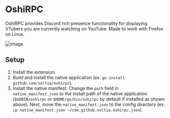 # OshiRPC

OshiRPC provides Discord rich presence functionality for displaying VTubers you are
currently watching on YouTube. Made to work with Firefox on Linux.

![image](https://github.com/xoltia/oshirpc/assets/38849891/7c668eb8-e81e-4a79-be16-366ca3e4c679)


## Setup
1. Install the extension.
2. Build and install the native application (ex. `go install github.com/xoltia/oshirpc`).
3. Install the native manifest. Change the `path` field in `native_manifest.json` to the install path of
   the native application (`$GOBIN/oshirpc` or `$HOME/go/bin/oshirpc` by default if installed as shown above). Next, move
   the `native_manifest.json` to the config directory (ex. `cp native_manifest.json ~/com.github.xoltia.oshirpc.json`).
   

